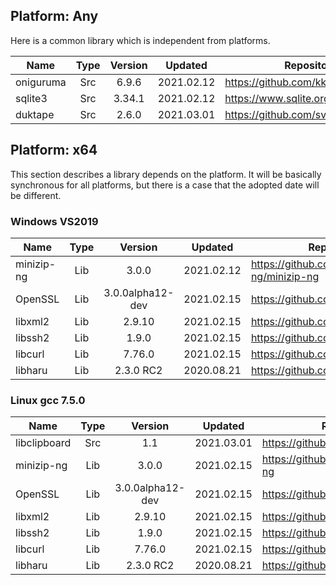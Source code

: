 ## Platform: Any

Here is a common library which is independent from platforms.

|   Name    | Type  | Version |  Updated   |             Repository              |                     License                      |
| --------- | :---: | :-----: | :--------: | ----------------------------------- | ------------------------------------------------ |
| oniguruma |  Src  |  6.9.6  | 2021.02.12 | https://github.com/kkos/oniguruma   | [License](../../docs/licenses/LICENSE.oniguruma) |
| sqlite3   |  Src  | 3.34.1  | 2021.02.12 | https://www.sqlite.org/             | [License](../../docs/licenses/LICENSE.sqlite3)   |
| duktape   |  Src  |  2.6.0  | 2021.03.01 | https://github.com/svaarala/duktape | [License](../../docs/licenses/LICENSE.duktape)   |

## Platform: x64

This section describes a library depends on the platform.
It will be basically synchronous for all platforms, but there is a case that the adopted date will be different.

### Windows VS2019

|    Name    | Type  |     Version      |  Updated   |              Repository               |                    License                     |
| ---------- | :---: | :--------------: | :--------: | ------------------------------------- | ---------------------------------------------- |
| minizip-ng |  Lib  |      3.0.0       | 2021.02.12 | https://github.com/zlib-ng/minizip-ng | [License](../../docs/licenses/LICENSE.minizip) |
| OpenSSL    |  Lib  | 3.0.0alpha12-dev | 2021.02.15 | https://github.com/openssl/openssl    | [License](../../docs/licenses/LICENSE.openssl) |
| libxml2    |  Lib  |      2.9.10      | 2021.02.15 | https://github.com/GNOME/libxml2      | [License](../../docs/licenses/LICENSE.libxml2) |
| libssh2    |  Lib  |      1.9.0       | 2021.02.15 | https://github.com/libssh2/libssh2    | [License](../../docs/licenses/LICENSE.libssh2) |
| libcurl    |  Lib  |      7.76.0      | 2021.02.15 | https://github.com/curl/curl          | [License](../../docs/licenses/LICENSE.libcurl) |
| libharu    |  Lib  |    2.3.0 RC2     | 2020.08.21 | https://github.com/libharu/libharu    | [License](../../docs/licenses/LICENSE.libharu) |

### Linux gcc 7.5.0

|     Name     | Type  |     Version      |  Updated   |              Repository               |                       License                       |
| ------------ | :---: | :--------------: | :--------: | ------------------------------------- | --------------------------------------------------- |
| libclipboard |  Src  |       1.1        | 2021.03.01 | https://github.com/jtanx/libclipboard | [License](../../docs/licenses/LICENSE.libclipboard) |
| minizip-ng   |  Lib  |      3.0.0       | 2021.02.15 | https://github.com/zlib-ng/minizip-ng | [License](../../docs/licenses/LICENSE.minizip)      |
| OpenSSL      |  Lib  | 3.0.0alpha12-dev | 2021.02.15 | https://github.com/openssl/openssl    | [License](../../docs/licenses/LICENSE.openssl)      |
| libxml2      |  Lib  |      2.9.10      | 2021.02.15 | https://github.com/GNOME/libxml2      | [License](../../docs/licenses/LICENSE.libxml2)      |
| libssh2      |  Lib  |      1.9.0       | 2021.02.15 | https://github.com/libssh2/libssh2    | [License](../../docs/licenses/LICENSE.libssh2)      |
| libcurl      |  Lib  |      7.76.0      | 2021.02.15 | https://github.com/curl/curl          | [License](../../docs/licenses/LICENSE.libcurl)      |
| libharu      |  Lib  |    2.3.0 RC2     | 2020.08.21 | https://github.com/libharu/libharu    | [License](../../docs/licenses/LICENSE.libharu)      |
